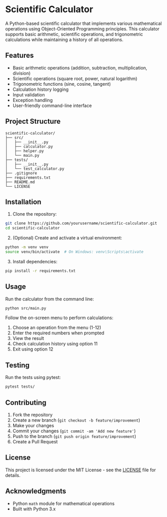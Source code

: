 # Scientific Calculator

A Python-based scientific calculator that implements various mathematical operations using Object-Oriented Programming principles. This calculator supports basic arithmetic, scientific operations, and trigonometric calculations while maintaining a history of all operations.

## Features

- Basic arithmetic operations (addition, subtraction, multiplication, division)
- Scientific operations (square root, power, natural logarithm)
- Trigonometric functions (sine, cosine, tangent)
- Calculation history logging
- Input validation
- Exception handling
- User-friendly command-line interface

## Project Structure

```
scientific-calculator/
├── src/
│   ├── __init__.py
│   ├── calculator.py
│   ├── helper.py
│   └── main.py
├── tests/
│   ├── __init__.py
│   └── test_calculator.py
├── .gitignore
├── requirements.txt
├── README.md
└── LICENSE
```

## Installation

1. Clone the repository:
```bash
git clone https://github.com/yourusername/scientific-calculator.git
cd scientific-calculator
```

2. (Optional) Create and activate a virtual environment:
```bash
python -m venv venv
source venv/bin/activate  # On Windows: venv\Scripts\activate
```

3. Install dependencies:
```bash
pip install -r requirements.txt
```

## Usage

Run the calculator from the command line:

```bash
python src/main.py
```

Follow the on-screen menu to perform calculations:
1. Choose an operation from the menu (1-12)
2. Enter the required numbers when prompted
3. View the result
4. Check calculation history using option 11
5. Exit using option 12

## Testing

Run the tests using pytest:

```bash
pytest tests/
```

## Contributing

1. Fork the repository
2. Create a new branch (`git checkout -b feature/improvement`)
3. Make your changes
4. Commit your changes (`git commit -am 'Add new feature'`)
5. Push to the branch (`git push origin feature/improvement`)
6. Create a Pull Request

## License

This project is licensed under the MIT License - see the [LICENSE](LICENSE) file for details.

## Acknowledgments

- Python `math` module for mathematical operations
- Built with Python 3.x